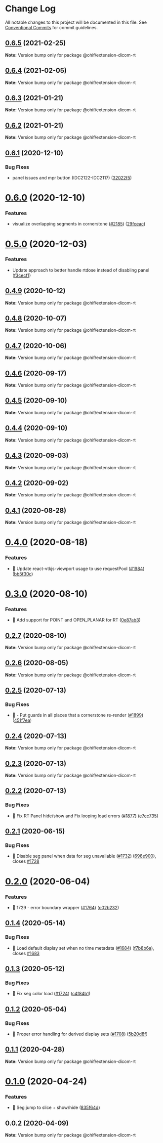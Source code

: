 # Change Log

All notable changes to this project will be documented in this file.
See [Conventional Commits](https://conventionalcommits.org) for commit guidelines.

## [0.6.5](https://github.com/OHIF/Viewers/compare/@ohif/extension-dicom-rt@0.6.4...@ohif/extension-dicom-rt@0.6.5) (2021-02-25)

**Note:** Version bump only for package @ohif/extension-dicom-rt





## [0.6.4](https://github.com/OHIF/Viewers/compare/@ohif/extension-dicom-rt@0.6.3...@ohif/extension-dicom-rt@0.6.4) (2021-02-05)

**Note:** Version bump only for package @ohif/extension-dicom-rt





## [0.6.3](https://github.com/OHIF/Viewers/compare/@ohif/extension-dicom-rt@0.6.2...@ohif/extension-dicom-rt@0.6.3) (2021-01-21)

**Note:** Version bump only for package @ohif/extension-dicom-rt





## [0.6.2](https://github.com/OHIF/Viewers/compare/@ohif/extension-dicom-rt@0.6.1...@ohif/extension-dicom-rt@0.6.2) (2021-01-21)

**Note:** Version bump only for package @ohif/extension-dicom-rt





## [0.6.1](https://github.com/OHIF/Viewers/compare/@ohif/extension-dicom-rt@0.6.0...@ohif/extension-dicom-rt@0.6.1) (2020-12-10)


### Bug Fixes

* panel issues and mpr button (IDC2122-IDC2117) ([32022f5](https://github.com/OHIF/Viewers/commit/32022f51f2d24f53f4c98188980db038a6dfe76c))





# [0.6.0](https://github.com/OHIF/Viewers/compare/@ohif/extension-dicom-rt@0.5.0...@ohif/extension-dicom-rt@0.6.0) (2020-12-10)


### Features

* visualize overlapping segments in cornerstone ([#2185](https://github.com/OHIF/Viewers/issues/2185)) ([29fceac](https://github.com/OHIF/Viewers/commit/29fceacee97d51f1952a0f6b574c66596d32c201))





# [0.5.0](https://github.com/OHIF/Viewers/compare/@ohif/extension-dicom-rt@0.4.9...@ohif/extension-dicom-rt@0.5.0) (2020-12-03)


### Features

* Update approach to better handle rtdose instead of disabling panel ([f3cecf1](https://github.com/OHIF/Viewers/commit/f3cecf129b16f8d24d239aa44fdff7f46e6ba683))





## [0.4.9](https://github.com/OHIF/Viewers/compare/@ohif/extension-dicom-rt@0.4.8...@ohif/extension-dicom-rt@0.4.9) (2020-10-12)

**Note:** Version bump only for package @ohif/extension-dicom-rt





## [0.4.8](https://github.com/OHIF/Viewers/compare/@ohif/extension-dicom-rt@0.4.7...@ohif/extension-dicom-rt@0.4.8) (2020-10-07)

**Note:** Version bump only for package @ohif/extension-dicom-rt





## [0.4.7](https://github.com/OHIF/Viewers/compare/@ohif/extension-dicom-rt@0.4.6...@ohif/extension-dicom-rt@0.4.7) (2020-10-06)

**Note:** Version bump only for package @ohif/extension-dicom-rt





## [0.4.6](https://github.com/OHIF/Viewers/compare/@ohif/extension-dicom-rt@0.4.5...@ohif/extension-dicom-rt@0.4.6) (2020-09-17)

**Note:** Version bump only for package @ohif/extension-dicom-rt





## [0.4.5](https://github.com/OHIF/Viewers/compare/@ohif/extension-dicom-rt@0.4.4...@ohif/extension-dicom-rt@0.4.5) (2020-09-10)

**Note:** Version bump only for package @ohif/extension-dicom-rt





## [0.4.4](https://github.com/OHIF/Viewers/compare/@ohif/extension-dicom-rt@0.4.3...@ohif/extension-dicom-rt@0.4.4) (2020-09-10)

**Note:** Version bump only for package @ohif/extension-dicom-rt





## [0.4.3](https://github.com/OHIF/Viewers/compare/@ohif/extension-dicom-rt@0.4.2...@ohif/extension-dicom-rt@0.4.3) (2020-09-03)

**Note:** Version bump only for package @ohif/extension-dicom-rt





## [0.4.2](https://github.com/OHIF/Viewers/compare/@ohif/extension-dicom-rt@0.4.1...@ohif/extension-dicom-rt@0.4.2) (2020-09-02)

**Note:** Version bump only for package @ohif/extension-dicom-rt





## [0.4.1](https://github.com/OHIF/Viewers/compare/@ohif/extension-dicom-rt@0.4.0...@ohif/extension-dicom-rt@0.4.1) (2020-08-28)

**Note:** Version bump only for package @ohif/extension-dicom-rt





# [0.4.0](https://github.com/OHIF/Viewers/compare/@ohif/extension-dicom-rt@0.3.0...@ohif/extension-dicom-rt@0.4.0) (2020-08-18)


### Features

* 🎸 Update react-vtkjs-viewport usage to use requestPool ([#1984](https://github.com/OHIF/Viewers/issues/1984)) ([bb5f30c](https://github.com/OHIF/Viewers/commit/bb5f30ce2a0192d2e021beaaadfff22fd38e17b9))





# [0.3.0](https://github.com/OHIF/Viewers/compare/@ohif/extension-dicom-rt@0.2.7...@ohif/extension-dicom-rt@0.3.0) (2020-08-10)


### Features

* 🎸 Add support for POINT and OPEN_PLANAR for RT ([0e87ab3](https://github.com/OHIF/Viewers/commit/0e87ab37c29fcf9af74bbcefca854c6e6b8707bc))





## [0.2.7](https://github.com/OHIF/Viewers/compare/@ohif/extension-dicom-rt@0.2.6...@ohif/extension-dicom-rt@0.2.7) (2020-08-10)

**Note:** Version bump only for package @ohif/extension-dicom-rt





## [0.2.6](https://github.com/OHIF/Viewers/compare/@ohif/extension-dicom-rt@0.2.5...@ohif/extension-dicom-rt@0.2.6) (2020-08-05)

**Note:** Version bump only for package @ohif/extension-dicom-rt





## [0.2.5](https://github.com/OHIF/Viewers/compare/@ohif/extension-dicom-rt@0.2.4...@ohif/extension-dicom-rt@0.2.5) (2020-07-13)


### Bug Fixes

* 🐛 - Put guards in all places that a cornerstone re-render ([#1899](https://github.com/OHIF/Viewers/issues/1899)) ([451f7ea](https://github.com/OHIF/Viewers/commit/451f7eab9258e7a193eb362e0926b13aedc4b3c9))





## [0.2.4](https://github.com/OHIF/Viewers/compare/@ohif/extension-dicom-rt@0.2.3...@ohif/extension-dicom-rt@0.2.4) (2020-07-13)

**Note:** Version bump only for package @ohif/extension-dicom-rt





## [0.2.3](https://github.com/OHIF/Viewers/compare/@ohif/extension-dicom-rt@0.2.2...@ohif/extension-dicom-rt@0.2.3) (2020-07-13)

**Note:** Version bump only for package @ohif/extension-dicom-rt





## [0.2.2](https://github.com/OHIF/Viewers/compare/@ohif/extension-dicom-rt@0.2.1...@ohif/extension-dicom-rt@0.2.2) (2020-07-13)


### Bug Fixes

* 🐛 Fix RT Panel hide/show and Fix looping load errors ([#1877](https://github.com/OHIF/Viewers/issues/1877)) ([e7cc735](https://github.com/OHIF/Viewers/commit/e7cc735c03d02eeb0d3af4ba02c15ed4f81bbec2))





## [0.2.1](https://github.com/OHIF/Viewers/compare/@ohif/extension-dicom-rt@0.2.0...@ohif/extension-dicom-rt@0.2.1) (2020-06-15)


### Bug Fixes

* 🐛 Disable seg panel when data for seg unavailable ([#1732](https://github.com/OHIF/Viewers/issues/1732)) ([698e900](https://github.com/OHIF/Viewers/commit/698e900b85121d3c2a46747c443ef69fb7a8c95b)), closes [#1728](https://github.com/OHIF/Viewers/issues/1728)





# [0.2.0](https://github.com/OHIF/Viewers/compare/@ohif/extension-dicom-rt@0.1.4...@ohif/extension-dicom-rt@0.2.0) (2020-06-04)


### Features

* 🎸 1729 - error boundary wrapper ([#1764](https://github.com/OHIF/Viewers/issues/1764)) ([c02b232](https://github.com/OHIF/Viewers/commit/c02b232b0cc24f38af5d5e3831d987d048e60ada))





## [0.1.4](https://github.com/OHIF/Viewers/compare/@ohif/extension-dicom-rt@0.1.3...@ohif/extension-dicom-rt@0.1.4) (2020-05-14)


### Bug Fixes

* 🐛 Load default display set when no time metadata ([#1684](https://github.com/OHIF/Viewers/issues/1684)) ([f7b8b6a](https://github.com/OHIF/Viewers/commit/f7b8b6a41c4626084ef56b0fdf7363e914b143c4)), closes [#1683](https://github.com/OHIF/Viewers/issues/1683)





## [0.1.3](https://github.com/OHIF/Viewers/compare/@ohif/extension-dicom-rt@0.1.2...@ohif/extension-dicom-rt@0.1.3) (2020-05-12)


### Bug Fixes

* 🐛 Fix seg color load ([#1724](https://github.com/OHIF/Viewers/issues/1724)) ([c4f84b1](https://github.com/OHIF/Viewers/commit/c4f84b1174d04ba84d37ed89b6d7ab541be28181))





## [0.1.2](https://github.com/OHIF/Viewers/compare/@ohif/extension-dicom-rt@0.1.1...@ohif/extension-dicom-rt@0.1.2) (2020-05-04)


### Bug Fixes

* 🐛 Proper error handling for derived display sets ([#1708](https://github.com/OHIF/Viewers/issues/1708)) ([5b20d8f](https://github.com/OHIF/Viewers/commit/5b20d8f323e4b3ef9988f2f2ab672d697b6da409))





## [0.1.1](https://github.com/OHIF/Viewers/compare/@ohif/extension-dicom-rt@0.1.0...@ohif/extension-dicom-rt@0.1.1) (2020-04-28)

**Note:** Version bump only for package @ohif/extension-dicom-rt





# [0.1.0](https://github.com/OHIF/Viewers/compare/@ohif/extension-dicom-rt@0.0.2...@ohif/extension-dicom-rt@0.1.0) (2020-04-24)


### Features

* 🎸 Seg jump to slice + show/hide ([835f64d](https://github.com/OHIF/Viewers/commit/835f64d47a9994f6a25aaf3941a4974e215e7e7f))





## 0.0.2 (2020-04-09)

**Note:** Version bump only for package @ohif/extension-dicom-rt
